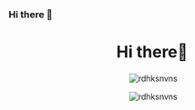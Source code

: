 ### Hi there 👋
<h1 align="center">Hi there👋</h1>

<p align="center">&nbsp;<img align="center" src="https://github-readme-stats.vercel.app/api?username=rdhksnvns&show_icons=true&count_private=true&theme=cobalt&hide=stars,issues" alt="rdhksnvns" /></p>

<p align="center">&nbsp;<img align="center" src="https://github-readme-stats.vercel.app/api/wakatime?username=rdhksnvns&show_icons=true&count_private=true&theme=cobalt" alt="rdhksnvns" /></p>
<!--
**rdhksnvns/rdhksnvns** is a ✨ _special_ ✨ repository because its `README.md` (this file) appears on your GitHub profile.

Here are some ideas to get you started:

- 🔭 I’m currently working on ...
- 🌱 I’m currently learning ...
- 👯 I’m looking to collaborate on ...
- 🤔 I’m looking for help with ...
- 💬 Ask me about ...
- 📫 How to reach me: ...
- 😄 Pronouns: ...
- ⚡ Fun fact: ...
-->

